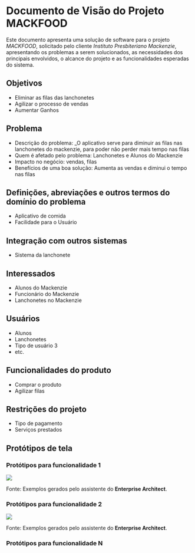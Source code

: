 # Documento de Visão do Projeto MACKFOOD

Este documento apresenta uma solução de software para o projeto *MACKFOOD*, solicitado pelo cliente *Instituto Presbiteriano Mackenzie*, apresentando os problemas a serem solucionados, as necessidades dos principais envolvidos, o alcance do projeto e as funcionalidades 
esperadas do sistema.

## Objetivos

* Eliminar as filas das lanchonetes
* Agilizar o processo de vendas
* Aumentar Ganhos

## Problema

* Descrição do problema: _O aplicativo serve para diminuir as filas nas lanchonetes do mackenzie, para poder nâo perder mais tempo nas filas
* Quem é afetado pelo problema: Lanchonetes e Alunos do Mackenzie
* Impacto no negócio: vendas, filas
* Benefícios de uma boa solução:  Aumenta as vendas e diminui o tempo nas filas

## Definições, abreviações e outros termos do domínio do problema

* Aplicativo de comida
* Facilidade para o Usuário

## Integração com outros sistemas

* Sistema da lanchonete
 
## Interessados

* Alunos do Mackenzie
* Funcionário do Mackenzie
* Lanchonetes no Mackenzie

## Usuários

* Alunos
* Lanchonetes
* Tipo de usuário 3
* etc.

## Funcionalidades do produto

* Comprar o produto
* Agilizar filas

## Restrições do projeto

* Tipo de pagamento
* Serviços prestados

## Protótipos de tela

### Protótipos para funcionalidade 1

![](proto1.png)

Fonte: Exemplos gerados pelo assistente do **Enterprise Architect**.

### Protótipos para funcionalidade 2

![](proto2.png)

Fonte: Exemplos gerados pelo assistente do **Enterprise Architect**.

### Protótipos para funcionalidade N
